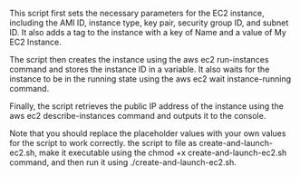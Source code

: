 This script first sets the necessary parameters for the EC2 instance, including the AMI ID, instance type, key pair, security group ID, and subnet ID. It also adds a tag to the instance with a key of Name and a value of My EC2 Instance.

The script then creates the instance using the aws ec2 run-instances command and stores the instance ID in a variable. It also waits for the instance to be in the running state using the aws ec2 wait instance-running command.

Finally, the script retrieves the public IP address of the instance using the aws ec2 describe-instances command and outputs it to the console.

Note that you should replace the placeholder values with your own values for the script to work correctly. the script to file as create-and-launch-ec2.sh, make it executable using the chmod +x create-and-launch-ec2.sh command, and then run it using ./create-and-launch-ec2.sh.
